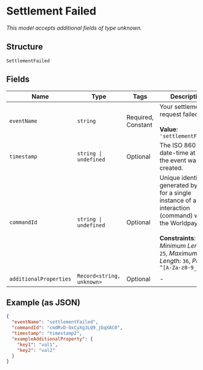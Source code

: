 
# Settlement Failed

*This model accepts additional fields of type unknown.*

## Structure

`SettlementFailed`

## Fields

| Name | Type | Tags | Description |
|  --- | --- | --- | --- |
| `eventName` | `string` | Required, Constant | Your settlement request failed.<br><br>**Value**: `'settlementFailed'` |
| `timestamp` | `string \| undefined` | Optional | The ISO 8601 date-time at which the event was created. |
| `commandId` | `string \| undefined` | Optional | Unique identifier generated by us for a single instance of an interaction (command) with the Worldpay API.<br><br>**Constraints**: *Minimum Length*: `25`, *Maximum Length*: `36`, *Pattern*: `^[A-Za-z0-9_-]*$` |
| `additionalProperties` | `Record<string, unknown>` | Optional | - |

## Example (as JSON)

```json
{
  "eventName": "settlementFailed",
  "commandId": "cmdRvD-OxCyXgJLQ9_jbqXAC0",
  "timestamp": "timestamp2",
  "exampleAdditionalProperty": {
    "key1": "val1",
    "key2": "val2"
  }
}
```

